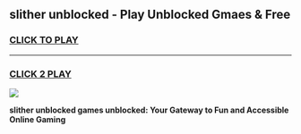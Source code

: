 
## slither unblocked - Play Unblocked Gmaes & Free
<h3>
<a href="https://news.freeplayer.one?title=slither_unblocked&ref=16F">CLICK TO PLAY</a></h3>
<hr>

<h3>
<a href="https://news.freeplayer.one?title=slither_unblocked&ref=16F">CLICK 2 PLAY</a>
  
</h3>

<a href="https://news.freeplayer.one?title=slither_unblocked&ref=16F/"><img src="https://clearcache.store/games.png"></a>


**slither unblocked games unblocked: Your Gateway to Fun and Accessible Online Gaming**
